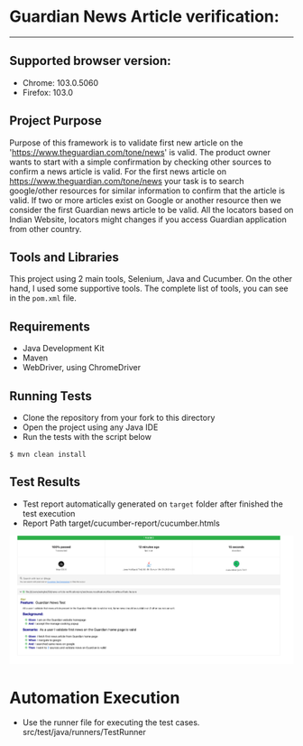 # Guardian News Article verification:

---
## Supported browser version:
* Chrome: 103.0.5060
* Firefox: 103.0


## Project Purpose

Purpose of this framework is to validate first new article on the 'https://www.theguardian.com/tone/news' is valid. The product
owner wants to start with a simple confirmation by checking other sources to confirm a
news article is valid. For the first news article on https://www.theguardian.com/tone/news
your task is to search google/other resources for similar information to confirm that the
article is valid. If two or more articles exist on Google or another resource then we consider
the first Guardian news article to be valid. All the locators based on Indian Website, locators might changes if you access Guardian application from other country.

## Tools and Libraries

This project using 2 main tools, Selenium, Java and Cucumber. On the other hand, I used some supportive tools. 
The complete list of tools, you can see in the `pom.xml` file.

## Requirements

* Java Development Kit
* Maven
* WebDriver, using ChromeDriver

## Running Tests

* Clone the repository from your fork to this directory
* Open the project using any Java IDE
* Run the tests with the script below

```shell
$ mvn clean install
```

## Test Results

* Test report automatically generated on `target` folder after finished the test execution
* Report Path target/cucumber-report/cucumber.htmls

![img.png](img.png)

# Automation Execution
* Use the runner file for executing the test cases. src/test/java/runners/TestRunner
